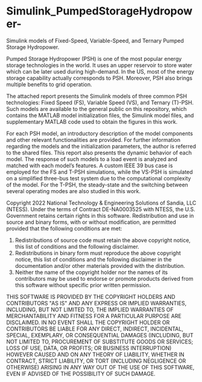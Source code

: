 # Simulink_PumpedStorageHydropower-
Simulink models of Fixed-Speed, Variable-Speed, and Ternary Pumped Storage Hydropower.

Pumped Storage Hydropower (PSH) is one of the most popular energy storage technologies in the world. It uses an upper reservoir to store water which can be later used during high-demand. In the US, most of the energy storage capability actually corresponds to PSH. Moreover, PSH also brings multiple benefits to grid operation.

The attached report presents the Simulink models of three common PSH technologies: Fixed Speed (FS), Variable Speed (VS), and Ternary (T)-PSH. Such models are available to the general public on this repository, which contains the MATLAB model initialization files, the Simulink model files, and supplementary MATLAB code used to obtain the figures in this work.

For each PSH model, an introductory description of the model components and other relevant functionalities are provided. For further information regarding the models and the initialization parameters, the author is referred to the shared files. This report also presents the dynamic behavior of each model. The response of such models to a load event is analyzed and matched with each model’s features. A custom IEEE 39 bus case is employed for the FS and T-PSH simulations, while the VS-PSH is simulated on a simplified three-bus test system due to the computational complexity of the model. For the T-PSH, the steady-state and the switching between several operating modes are also studied in this work.

Copyright 2022 National Technology & Engineering Solutions of Sandia, LLC (NTESS). Under the terms of Contract DE-NA0003525 with NTESS, the U.S. Government retains certain rights in this software. 
Redistribution and use in source and binary forms, with or without modification, are permitted provided that the following conditions are met:
1. Redistributions of source code must retain the above copyright notice, this list of conditions and the following disclaimer.
2. Redistributions in binary form must reproduce the above copyright notice, this list of conditions and the following disclaimer in the documentation and/or other materials provided with the distribution.
3. Neither the name of the copyright holder nor the names of its contributors may be used to endorse or promote products derived from this software without specific prior written permission.


THIS SOFTWARE IS PROVIDED BY THE COPYRIGHT HOLDERS AND CONTRIBUTORS "AS IS" AND ANY EXPRESS OR IMPLIED WARRANTIES, INCLUDING, BUT NOT LIMITED TO, THE IMPLIED WARRANTIES OF MERCHANTABILITY AND FITNESS FOR A PARTICULAR PURPOSE ARE DISCLAIMED. IN NO EVENT SHALL THE COPYRIGHT HOLDER OR CONTRIBUTORS BE LIABLE FOR ANY DIRECT, INDIRECT, INCIDENTAL, SPECIAL, EXEMPLARY, OR CONSEQUENTIAL DAMAGES (INCLUDING, BUT NOT LIMITED TO, PROCUREMENT OF SUBSTITUTE GOODS OR SERVICES; LOSS OF USE, DATA, OR PROFITS; OR BUSINESS INTERRUPTION) HOWEVER CAUSED AND ON ANY THEORY OF LIABILITY, WHETHER IN CONTRACT, STRICT LIABILITY, OR TORT (INCLUDING NEGLIGENCE OR OTHERWISE) ARISING IN ANY WAY OUT OF THE USE OF THIS SOFTWARE, EVEN IF ADVISED OF THE POSSIBILITY OF SUCH DAMAGE.
